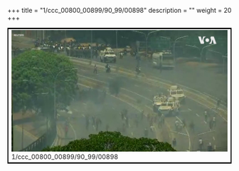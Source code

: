 +++
title = "1/ccc_00800_00899/90_99/00898"
description = ""
weight = 20
+++

<table style="border:2px solid black;max-width:800px;max-height:800px;" 
><tr><td>
<img class="center-fit-jpg"
src="/jpg_/aaa_20190430_NxaOmWaI8sI_00897.jpg">
1/ccc_00800_00899/90_99/00898
</img></td></tr></table>
